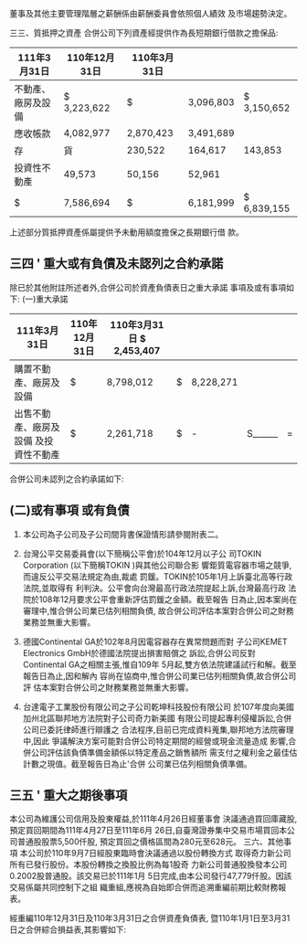 董事及其他主要管理階層之薪酬係由薪酬委員會依照個人績效 及市場趨勢決定。 

三三、質抵押之資產 合併公司下列資產經提供作為長短期銀行借款之擔保品:

| 111年3月31日       | 110年12月31日   | 110年3月31日   |           |             |
|--------------------|-----------------|----------------|-----------|-------------|
| 不動產、廠房及設備 | $ 3,223,622     | $              | 3,096,803 | $ 3,150,652 |
| 應收帳款           | 4,082,977       | 2,870,423      | 3,491,689 |             |
| 存                 | 貨              | 230,522        | 164,617   | 143,853     |
| 投資性不動產       | 49,573          | 50,156         | 52,961    |             |
| $                  | 7,586,694       | $              | 6,181,999 | $ 6,839,155 |

上述部分質抵押資產係屬提供予未動用額度擔保之長期銀行借 款。

## 三四 ' 重大或有負債及未認列之合約承諾

除已於其他附註所述者外,合併公司於資產負債表日之重大承諾 事項及或有事項如下:
(一)重大承諾

| 111年3月31日                          | 110年12月31日   | 110年3月31日 $ 2,453,407   |    |           |         |    |
|---------------------------------------|-----------------|----------------------------|----|-----------|---------|----|
| 購置不動產、廠房及設備                | $               | 8,798,012                  | $  | 8,228,271 |         |    |
| 出售不動產、廠房及設備 及投資性不動產 | $               | 2,261,718                  | $  | -         | S______ | =  |

合併公司未認列之合約承諾如下:

## (二)或有事項 或有負債

1. 本公司為子公司及子公司間背書保證情形請參閱附表二。

2. 台灣公平交易委員會(以下簡稱公平會)於104年12月以子公 司TOKIN Corporation (以下簡稱TOKIN )與其他公司聯合影 響鉅質電容器市場之競爭,而違反公平交易法規定為由,裁處 罰鍰。TOKIN於105年1月上訴臺北高等行政法院,並取得有 利判決。公平會向台灣最高行政法院提起上訴,台灣最高行政 法院於108年12月要求公平會重新評估罰鍰之金額。截至報告 日為止,因本案尚在審理中,惟合併公司業已估列相關負債, 故合併公司評估本案對合併公司之財務業務並無重大影響。

3. 德國Continental GA於102年8月因電容器存在異常問題而對 子公司KEMET Electronics GmbH於德國法院提出損害賠償之 訴訟,合併公司反對Continental GA之相關主張,惟自109年 5月起,雙方依法院建議試行和解。截至報告日為止,因和解內 容尚在協商中,惟合併公司業已估列相關負債,故合併公司評 估本案對合併公司之財務業務並無重大影響。

4. 台達電子工業股份有限公司之子公司乾坤科技股份有限公司 於107年度向美國加州北區聯邦地方法院對子公司奇力新美國 有限公司提起專利侵權訴訟,合併公司已委託律師進行辯護之 合法程序,目前已完成資料蒐集,聯邦地方法院審理中,因此 爭議解決方案可能對合併公司特定期間的經營或現金流量造成 影響,合併公司評估該負債準備金額係以特定產品之銷售額所 需支付之權利金之最佳估計數之現值。截至報告日為止'合併 公司業已估列相關負債準備。

## 三五 ' 重大之期後事項

本公司為維護公司信用及股東權益,於111年4月26日經董事會 決議通過買回庫藏股,預定買回期間為111年4月27日至111年6月 26日,自臺灣證券集中交易市場買回本公司普通股股票5,500仟股, 預定買回之價格區間為280元至628元。 三六、其他事項 本公司於110年9月7日經股東臨時會決議通過以股份轉換方式 取得奇力新公司所有已發行股份。本股份轉換之換股比例為每1股奇 力新公司普通股換發本公司0.2002股普通股。該交易已於111年1月 5日完成,由本公司發行47,779仟股。因該交易係屬共同控制下之組 織重組,應視為自始即合併而追溯重編前期比較財務報表。 

經重編110年12月31日及110年3月31日之合併資產負債表, 暨110年1月1日至3月31日之合併綜合損益表,其影響如下: